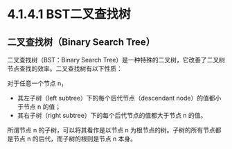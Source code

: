 # 4.1.4.1 BST二叉查找树

## 二叉查找树（Binary Search Tree）

二叉查找树（BST：Binary Search Tree）是一种特殊的二叉树，它改善了二叉树节点查找的效率。二叉查找树有以下性质：

对于任意一个节点 n，
- 其左子树（left subtree）下的每个后代节点（descendant node）的值都小于节点 n 的值；
- 其右子树（right subtree）下的每个后代节点的值都大于节点 n 的值。

所谓节点 n 的子树，可以将其看作是以节点 n 为根节点的树。子树的所有节点都是节点 n 的后代，而子树的根则是节点 n 本身。